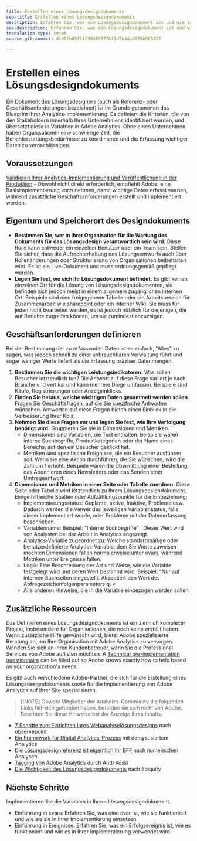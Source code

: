 ```yaml
---
title: Erstellen eines Lösungsdesigndokuments
seo-title: Erstellen eines Lösungsdesigndokuments
description: Erfahren Sie, was ein Lösungsdesigndokument ist und wie Sie es in Ihrem Unternehmen verwenden können.
seo-description: Erfahren Sie, was ein Lösungsdesigndokument ist und wie Sie es in Ihrem Unternehmen verwenden können.
translation-type: tm+mt
source-git-commit: d195fb85711f58383577bf1d7b4da4078b909427

---
```



# Erstellen eines Lösungsdesigndokuments

Ein Dokument des Lösungsdesigners (auch als Referenz- oder Geschäftsanforderungen bezeichnet) ist im Grunde genommen das Blueprint Ihrer Analytics-Implementierung. Es definiert die Kriterien, die von den Stakeholdern innerhalb Ihres Unternehmens identifiziert wurden, und übersetzt diese in Variablen in Adobe Analytics. Ohne einen Unternehmen haben Organisationen eine schwierige Zeit, die Berichterstattungsbedürfnisse zu koordinieren und die Erfassung wichtiger Daten zu vernachlässigen.

## Voraussetzungen

[Validieren Ihrer Analytics-Implementierung und Veröffentlichung in der Produktion](../implement-with-launch/validate-publish-prod.md) - Obwohl nicht direkt erforderlich, empfiehlt Adobe, eine Basisimplementierung vorzunehmen, damit wichtige Daten erfasst werden, während zusätzliche Geschäftsanforderungen erstellt und implementiert werden.

## Eigentum und Speicherort des Designdokuments

* **Bestimmen Sie, wer in Ihrer Organisation für die Wartung des Dokuments für das Lösungsdesign verantwortlich sein wird.** Diese Rolle kann entweder ein einzelner Benutzer oder ein Team sein. Stellen Sie sicher, dass die Aufrechterhaltung des Lösungsentwurfs auch über Rollenänderungen oder Strukturierung von Organisationen beibehalten wird. Es ist ein Live-Dokument und muss ordnungsgemäß gepflegt werden.
* **Legen Sie fest, wo sich Ihr Lösungsdokument befindet.** Es gibt keinen einzelnen Ort für die Lösung von Lösungsdesigndokumenten, sie befinden sich jedoch meist in einem allgemein zugänglichen internen Ort. Beispiele sind eine freigegebene Tabelle oder ein Arbeitsbereich für Zusammenarbeit wie sharepoint oder ein interner Wiki. Sie muss für jeden nicht bearbeitet werden, es ist jedoch nützlich für diejenigen, die auf Berichte zugreifen können, um sie zumindest anzuzeigen.

## Geschäftsanforderungen definieren

Bei der Bestimmung der zu erfassenden Daten ist es einfach, "Alles" zu sagen, was jedoch schnell zu einer unbrauchbaren Verwaltung führt und sogar weniger Werte liefert als die Erfassung präziser Datenmengen.

1. **Bestimmen Sie die wichtigen Leistungsindikatoren.** Was sollen Besucher letztendlich tun? Die Antwort auf diese Frage variiert je nach Branche und vertikal und kann mehrere Dinge umfassen. Beispiele sind Käufe, Registrierungen oder Anzeigenklicks.
1. **Finden Sie heraus, welche wichtigen Daten gesammelt werden sollen.** Fragen Sie Geschäftsfragen, auf die Sie spezifische Antworten wünschen. Antworten auf diese Fragen bieten einen Einblick in die Verbesserung Ihrer Kpis.
1. **Nehmen Sie diese Fragen vor und legen Sie fest, wie Ihre Verfolgung benötigt wird.** Gruppieren Sie sie in Dimensionen und Metriken.
   * Dimensionen sind Variablen, die Text enthalten. Beispiele wären interne Suchbegriffe, Produktkategorien oder der Name eines Bereichs, auf den ein Besucher geklickt hat.
   * Metriken sind spezifische Ereignisse, die ein Besucher ausführen soll. Wenn sie eine Aktion durchführen, die Sie wünschen, wird die Zahl um 1 erhöht. Beispiele wären die Übermittlung einer Bestellung, das Abonnieren eines Newsletters oder das Senden einer Umfrageantwort.
1. **Dimensionen und Metriken in einer Seite oder Tabelle zuordnen.** Diese Seite oder Tabelle wird letztendlich zu Ihrem Lösungsdesigndokument. Einige hilfreiche Spalten oder Aufzählungspunkte für die Einbeziehung:
   * Implementierungsstatus: Geplante, aktive, inaktive, Probleme usw. Dadurch werden die Viewer des jeweiligen Variablenstatus, falls dieser implementiert wurde, oder Probleme mit der Datenerfassung beschrieben.
   * Variablenname: Beispiel: "Interne Suchbegriffe" . Dieser Wert wird von Analysten bei der Arbeit in Analytics angezeigt.
   * Analytics-Variable zugeordnet zu: Welche standardmäßige oder benutzerdefinierte Analytics-Variable, dem Sie Werte zuweisen möchten Dimensionen fallen normalerweise unter evars, während Metriken unter Ereignisse fallen.
   * Logik: Eine Beschreibung der Art und Weise, wie die Variable festgelegt wird und deren Wert bestimmt wird. Beispiel: "Nur auf internen Suchseiten eingestellt. Akzeptiert den Wert des Abfragezeichenfolgenparameters q. «
   * Alle anderen Hinweise, die in die Variable einbezogen werden sollen

## Zusätzliche Ressourcen

Das Definieren eines Lösungsdesigndokuments ist ein ziemlich komplexer Projekt, insbesondere für Organisationen, die noch keine erstellt haben. Wenn zusätzliche Hilfe gewünscht wird, bietet Adobe spezialisierte Beratung an, um Ihre Organisation mit Adobe Analytics zu versorgen. Wenden Sie sich an Ihren Kundenbetreuer, wenn Sie die Professional Services von Adobe auflisten möchten. A [Technical pre-implementation questionnaire](assets/technical-pre-implementation-questionnaire.pdf) can be filled out so Adobe knows exactly how to help based on your organization's needs.

Es gibt auch verschiedene Adobe-Partner, die sich für die Erstellung eines Lösungsdesigndokuments sowie für die Implementierung von Adobe Analytics auf Ihrer Site spezialisieren.

> [!NOTE] Obwohl Mitglieder der Analytics-Community die folgenden Links hilfreich gefunden haben, befinden sie sich nicht von Adobe. Beachten Sie diese Hinweise bei der Anzeige ihres Inhalts.

* [7 Schritte zum Einrichten Ihres Webanalyselösungsdesigns](https://resources.observepoint.com/blog/7-steps-solution-design-data-governance) nach observepoint
* [Ein Framework für Digital Analytics-Prozess](https://analyticsdemystified.com/analytics-strategy/framework-digital-analytics-process/) mit demystisiertem Analytics
* [Die Lösungsdesignreferenz ist eigentlich Ihr BFF](http://numericanalytics.com/why-a-simple-piece-of-documentation-is-the-key-to-analytics-success-the-solution-design-reference-is-actually-your-bff/) nach numerischen Analysen.
* [Tagging von](http://www.anttikoski.fi/how-to-make-adobe-analytics-tagging-map-aka-solution-design-requirements-for-sitecatalyst-implementation/) Adobe Analytics durch Antti Koski
* [Die Wichtigkeit des Lösungsdesigndokuments](https://www.ebiquity.com/news-insights/analytics/the-importance-of-the-solution-design-document) nach Ebiquity

## Nächste Schritte

Implementieren Sie die Variablen in Ihrem Lösungsdesigndokument.

* Einführung in evars: Erfahren Sie, was eine evar ist, wie sie funktioniert und wie sie sie in Ihrer Implementierung einsetzen.
* Einführung in Ereignisse: Erfahren Sie, was ein Erfolgsereignis ist, wie es funktioniert und wie es in Ihrer Implementierung verwendet wird.
